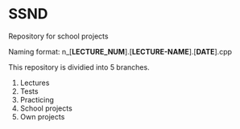 # SSND
Repository for school projects

Naming format:
n_\[**LECTURE_NUM**\].\[**LECTURE-NAME**\].\[**DATE**\].cpp

This repository is dividied into 5 branches.
 1. Lectures
 2. Tests
 3. Practicing
 4. School projects
 5. Own projects


